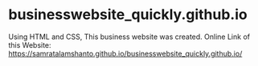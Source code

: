 # businesswebsite_quickly.github.io
Using HTML and CSS, This business website was created.
Online Link of this Website: https://samratalamshanto.github.io/businesswebsite_quickly.github.io/
